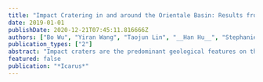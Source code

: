 ```yaml
---
title: "Impact Cratering in and around the Orientale Basin: Results from Recent High-Resolution Remote Sensing Datasets"
date: 2019-01-01
publishDate: 2020-12-21T07:45:11.816666Z
authors: ["Bo Wu", "Yiran Wang", "Taojun Lin", "__Han Hu__", "Stephanie Werner"]
publication_types: ["2"]
abstract: "Impact craters are the predominant geological features on the lunar surface. Data about the craters are crucial for inferring information about surface age, the generation processes of the geological units, and the sequences of geological events. The higher-resolution remote sensing datasets collected by recent lunar missions enable the investigation of impact craters of smaller size and provide more accurate information. This paper presents an investigation of the distribution and population characteristics of impact craters in and around the Orientale Basin based on high-resolution datasets. First, an update to the crater catalogue for the Orientale Basin and its surrounding area is provided, including craters as small as 1 km in diameter. Based on the updated crater catalogue, the crater densities and depth-to-diameter ratios in and around the Orientale Basin are investigated. The inclusion of small craters enables a crater density map with higher resolution, revealing a significantly higher crater density of the study area. Also, the surface age of Orientale Basin is estimated from the size– frequency distribution (SFD) using the new crater catalogue, showing an age of 3.75 Ga using the production function of Neukum et al. (2001), which is in good agreement with previous studies. Finally, distribution patterns of secondary craters around the Orientale Basin are investigated, indicating the Orientale Basin may be caused by an oblique impact with a downrange direction of about 235°– 260° and an offset strength towards the direction of about 305°– 350°."
featured: false
publication: "*Icarus*"
---
```


